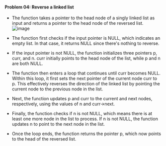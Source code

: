 #### Problem 04:  Reverse a linked list

  - The function takes a pointer to the head node of a singly linked list as input and returns a pointer to the head node of the reversed list.
 ![image](https://user-images.githubusercontent.com/93985255/233793953-fbf13218-d811-4bc8-9da6-a22cb3d8f4fd.png)

  - The function first checks if the input pointer is NULL, which indicates an empty list. In that case, it returns NULL since there's nothing to reverse.
  - If the input pointer is not NULL, the function initializes three pointers p, curr, and n. curr initially points to the head node of the list, while p and n are both NULL.
  - The function then enters a loop that continues until curr becomes NULL. Within this loop, it first sets the next pointer of the current node curr to p. This effectively reverses the direction of the linked list by pointing the current node to the previous node in the list.
  - Next, the function updates p and curr to the current and next nodes, respectively, using the values of n and curr->next.
  - Finally, the function checks if n is not NULL, which means there is at least one more node in the list to process. If n is not NULL, the function updates n to point to the next node in the list.
  - Once the loop ends, the function returns the pointer p, which now points to the head of the reversed list.
